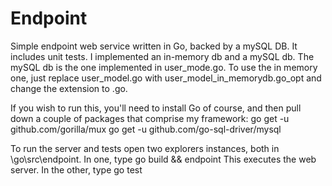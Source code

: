 # Endpoint
Simple endpoint web service written in Go, backed by a mySQL DB. It includes unit tests.
I implemented an in-memory db and a mySQL db. The mySQL db is the one implemented in user_mode.go. To use the in memory one, just replace user_model.go with user_model_in_memorydb.go_opt and change the extension to .go.

If you wish to run this, you'll need to install Go of course, and then pull down a couple of packages that comprise my framework:
  go get -u github.com/gorilla/mux
  go get -u github.com/go-sql-driver/mysql
    
To run the server and tests open two explorers instances, both in <home>\go\src\endpoint. In one, type
  go build && endpoint
This executes the web server. In the other, type
  go test
